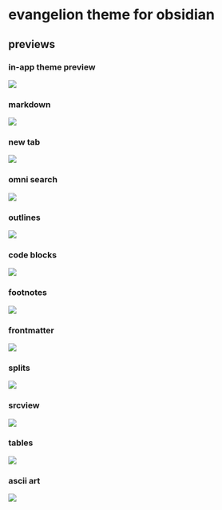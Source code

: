 # evangelion theme for obsidian
##  previews
### in-app theme preview
![](preview.png)
### markdown
![](preview-markdown.png)
### new tab
![](preview-new-tab.png)
### omni search
![](preview-omni.png)
### outlines
![](preview-outline.png)
### code blocks
![](preview-code.png)
### footnotes
![](preview-footnote.png)
### frontmatter
![](preview-props.png)
### splits
![](preview-splits-imgs.png)
### srcview
![](preview-src-view.png)
### tables
![](preview-tables-colors.png)
### ascii art
![](preview-ascii.png)
